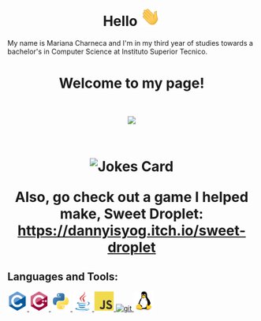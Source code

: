 <!--
**Mariana-droid/Mariana-droid** is a ✨ _special_ ✨ repository because its `README.md` (this file) appears on your GitHub profile.
-->

<h1 align="Center">  Hello <img src="https://raw.githubusercontent.com/ABSphreak/ABSphreak/master/gifs/Hi.gif" width="40px" /> </h1>

My name is Mariana Charneca and I'm in my third year of studies towards a bachelor's in Computer Science at Instituto Superior Tecnico.
<h1 align="Center">Welcome to my page!


<h1 align="Center"> <img src="https://media2.giphy.com/media/Lopx9eUi34rbq/giphy.gif?cid=ecf05e471pgwm9sv1032tgacwofow90x3l8qft5gevz5nusr&rid=giphy.gif&ct=g" width="300px">
 <br />
 <br /> 
   <!-- Markdown -->  

![Jokes Card](https://readme-jokes.vercel.app/api?&theme=watermelon)
  
Also, go check out a game I helped make, Sweet Droplet: https://dannyisyog.itch.io/sweet-droplet
  
<h2 align="left">Languages and Tools:</h2>
<p align="left"> 
  <a href="https://www.cprogramming.com/" target="_blank"> <img src="https://raw.githubusercontent.com/devicons/devicon/master/icons/c/c-original.svg" alt="c" width="40" height="40"/> 
  </a> 
  <a href="https://www.cplusplus.com/" target="_blank"> <img src="https://raw.githubusercontent.com/devicons/devicon/master/icons/cplusplus/cplusplus-original.svg" alt="cplusplus" width="40" height="40"/> 
  </a> 
  <a href="https://www.python.org" target="_blank"> <img src="https://raw.githubusercontent.com/devicons/devicon/master/icons/python/python-original.svg" alt="python" width="40" height="40"/> 
  </a>
  <a href="https://www.java.com" target="_blank"> <img src="https://raw.githubusercontent.com/devicons/devicon/master/icons/java/java-original.svg" alt="java" width="40" height="40"/> 
  </a> 
  <a href="https://www.https://www.javascript.com" target="_blank"> <img src="https://raw.githubusercontent.com/devicons/devicon/master/icons/javascript/javascript-original.svg" alt="java" width="40" height="40"/> 
  </a>
  <a href="https://git-scm.com/" target="_blank"> <img src="https://www.vectorlogo.zone/logos/git-scm/git-scm-icon.svg" alt="git" width="40" height="40"/>
  </a>
  <a href="https://www.linux.org/" target="_blank"> <img src="https://raw.githubusercontent.com/devicons/devicon/master/icons/linux/linux-original.svg" alt="linux" width="40" height="40"/> 
  </a>  
</p>
